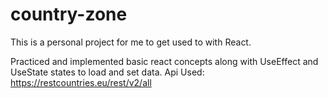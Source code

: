 # country-zone

This is a personal project for me to get used to with React.

Practiced and implemented basic react concepts along with UseEffect and UseState states to load and set data.
Api Used: https://restcountries.eu/rest/v2/all

